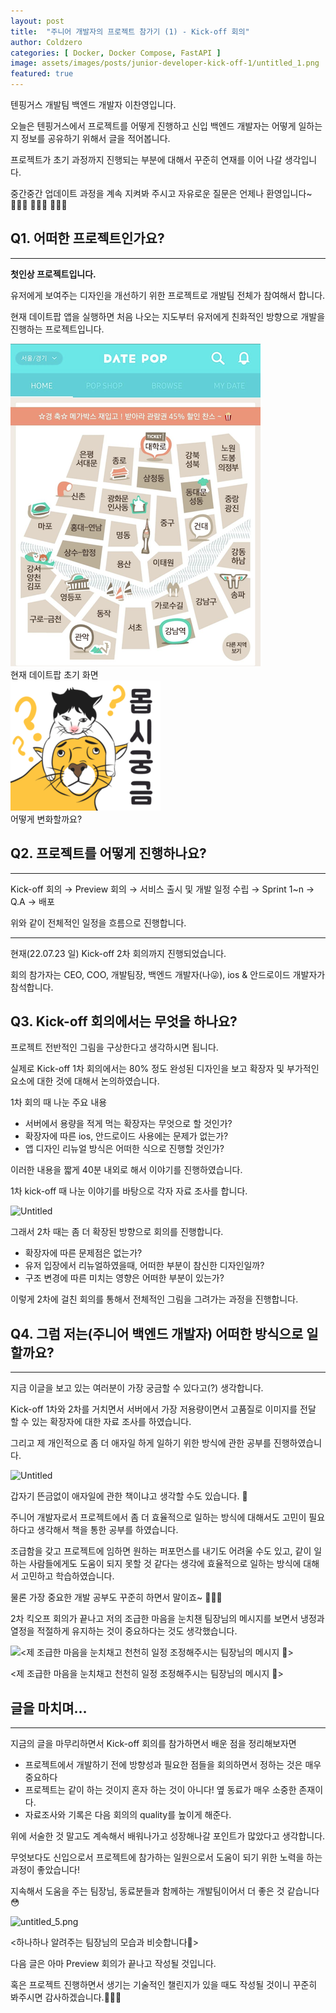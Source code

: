 ```yaml
---
layout: post
title:  "주니어 개발자의 프로젝트 참가기 (1) - Kick-off 회의"
author: Coldzero
categories: [ Docker, Docker Compose, FastAPI ]
image: assets/images/posts/junior-developer-kick-off-1/untitled_1.png
featured: true
---
```


텐핑거스 개발팀 백엔드 개발자 이찬영입니다.

오늘은 텐핑거스에서 프로젝트를 어떻게 진행하고 신입 백엔드 개발자는 어떻게 일하는지 정보를 공유하기 위해서 글을 적어봅니다.

프로젝트가 초기 과정까지 진행되는 부분에 대해서 꾸준히 연재를 이어 나갈 생각입니다.

중간중간 업데이트 과정을 계속 지켜봐 주시고 자유로운 질문은 언제나 환영입니다~ 🙇🏻‍♂️ 🙇🏻‍♂️ 🙇🏻‍♂️

## Q1. 어떠한 프로젝트인가요?

---

**첫인상 프로젝트입니다.** 

유저에게 보여주는 디자인을 개선하기 위한 프로젝트로 개발팀 전체가 참여해서 합니다. 

현재 데이트팝 앱을 실행하면 처음 나오는 지도부터 유저에게 친화적인 방향으로 개발을 진행하는 프로젝트입니다.

<div style="max-width: 500px; width: 100%;">
    <img src="/assets/images/posts/junior-developer-kick-off-1/untitled.png" /><br />
    현재 데이트팝 초기 화면
</div>

<div>
    <img src="/assets/images/posts/junior-developer-kick-off-1/untitled_1.png" /><br />
    어떻게 변화할까요?
</div>


## Q2. 프로젝트를 어떻게 진행하나요?

---

Kick-off 회의 → Preview 회의 → 서비스 출시 및 개발 일정 수립 → Sprint 1~n → Q.A → 배포

위와 같이 전체적인 일정을 흐름으로 진행합니다.

---

현재(22.07.23 일) Kick-off 2차 회의까지 진행되었습니다.

회의 참가자는 CEO, COO, 개발팀장, 백엔드 개발자(나😜), ios & 안드로이드 개발자가 참석합니다.

## Q3. Kick-off 회의에서는 무엇을 하나요?

프로젝트 전반적인 그림을 구상한다고 생각하시면 됩니다.

실제로 Kick-off 1차 회의에서는 80% 정도 완성된 디자인을 보고 확장자 및 부가적인 요소에 대한 것에 대해서 논의하였습니다.

1차 회의 때 나눈 주요 내용

- 서버에서 용량을 적게 먹는 확장자는 무엇으로 할 것인가?
- 확장자에 따른 ios, 안드로이드 사용에는 문제가 없는가?
- 앱 디자인 리뉴얼 방식은 어떠한 식으로 진행할 것인가?

이러한 내용을 짧게 40분 내외로 해서 이야기를 진행하였습니다.

1차 kick-off 때 나눈 이야기를 바탕으로 각자 자료 조사를 합니다.

![Untitled]({{site.url}}/assets/images/posts/junior-developer-kick-off-1/untitled_2.png)

그래서 2차 때는 좀 더 확장된 방향으로 회의를 진행합니다.

- 확장자에 따른 문제점은 없는가?
- 유저 입장에서 리뉴얼하였을때, 어떠한 부분이 참신한 디자인일까?
- 구조 변경에 따른 미치는 영향은 어떠한 부분이 있는가?

이렇게 2차에 걸친 회의를 통해서 전체적인 그림을 그려가는 과정을 진행합니다.

## Q4. 그럼 저는(주니어 백엔드 개발자) 어떠한 방식으로 일할까요?

---

지금 이글을 보고 있는 여러분이 가장 궁금할 수 있다고(?) 생각합니다.

Kick-off 1차와 2차를 거치면서 서버에서 가장 저용량이면서 고품질로 이미지를 전달 할 수 있는 확장자에 대한 자료 조사를 하였습니다.

그리고 제 개인적으로 좀 더 애자일 하게 일하기 위한 방식에 관한 공부를 진행하였습니다.

![Untitled]({{site.url}}/assets/images/posts/junior-developer-kick-off-1/untitled_3.png)

갑자기 뜬금없이 애자일에 관한 책이냐고 생각할 수도 있습니다. 🫠

주니어 개발자로서 프로젝트에서 좀 더 효율적으로 일하는 방식에 대해서도 고민이 필요하다고 생각해서 책을 통한 공부를 하였습니다.

조급함을 갖고 프로젝트에 임하면 원하는 퍼포먼스를 내기도 어려울 수도 있고, 같이 일하는 사람들에게도 도움이 되지 못할 것 같다는 생각에 효율적으로 일하는 방식에 대해서 고민하고 학습하였습니다.

물론 가장 중요한 개발 공부도 꾸준히 하면서 말이죠~ 🧑🏻‍💻

2차 킥오프 회의가 끝나고 저의 조급한 마음을 눈치챈 팀장님의 메시지를 보면서 냉정과 열정을 적절하게 유지하는 것이 중요하다는 것도 생각했습니다.

![<제 조급한 마음을 눈치채고 천천히 일정 조정해주시는 팀장님의 메시지 🫣>]({{site.url}}/assets/images/posts/junior-developer-kick-off-1/untitled_4.png)

<제 조급한 마음을 눈치채고 천천히 일정 조정해주시는 팀장님의 메시지 🫣>

## 글을 마치며…

---

지금의 글을 마무리하면서 Kick-off 회의를 참가하면서 배운 점을 정리해보자면

- 프로젝트에서 개발하기 전에 방향성과 필요한 점들을 회의하면서 정하는 것은 매우 중요하다
- 프로젝트는 같이 하는 것이지 혼자 하는 것이 아니다! 옆 동료가 매우 소중한 존재이다.
- 자료조사와 기록은 다음 회의의 quality를 높이게 해준다.

위에 서술한 것 말고도 계속해서 배워나가고 성장해나갈 포인트가 많았다고 생각합니다.

무엇보다도 신입으로서 프로젝트에 참가하는 일원으로서 도움이 되기 위한 노력을 하는 과정이 좋았습니다!

지속해서 도움을 주는 팀장님, 동료분들과 함께하는 개발팀이어서 더 좋은 것 같습니다😳

![untitled_5.png]({{site.url}}/assets/images/posts/junior-developer-kick-off-1/untitled_5.png)

<하나하나 알려주는 팀장님의 모습과 비슷합니다🥹>

다음 글은 아마 Preview 회의가 끝나고 작성될 것입니다. 

혹은 프로젝트 진행하면서 생기는 기술적인 챌린지가 있을 때도 작성될 것이니 꾸준히 봐주시면 감사하겠습니다.🙇🏻‍♂️